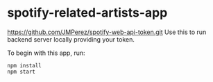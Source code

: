 # spotify-related-artists-app

https://github.com/JMPerez/spotify-web-api-token.git
Use this to run backend server locally providing your token.

To begin with this app, run:
```
npm install
npm start
```
